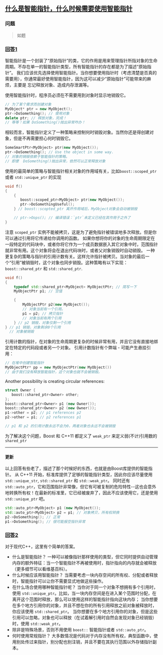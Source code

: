 ## [什么是智能指针，什么时候需要使用智能指针](https://stackoverflow.com/questions/106508/what-is-a-smart-pointer-and-when-should-i-use-one)
### 问题

> 如题

### [回答1](https://stackoverflow.com/a/106614)

智能指针是一个封装了“原始指针”的类，它的作用是用来管理指针所指对象的生命周期。不存在单一的智能指针类型，所有智能指针的存在都是为了描述“原始指针”。
我们应该优先选择使用智能指针。当你想要使用指针时（考虑清楚是否真的需要用），你通常最好使用智能指针，因为这可以减少“原始指针”可能带来的麻烦，主要是
忘记释放对象、造成内存泄漏等。

使用智能指针时，程序员必须在不需要用到对象时显示地销毁它。
```c++
// 为了某个需求而创建对象
MyObject* ptr = new MyObject(); 
ptr->DoSomething(); // 使用对象
delete ptr; // 释放对象，完成！
// 等等！如果 DoSomething()抛出异常咋办！
```
相较而言，智能指针定义了一种策略来控制何时销毁对象。当然你还是得创建对象，但是不再需要担心何时销毁它。
```c++
SomeSmartPtr<MyObject> ptr(new MyObject());
ptr->DoSomething(); // Use the object in some way.
// 对象的销毁依赖于智能指针的策略。
// 即便  DoSomething()抛出异常，依然可以正常释放对象
```
使用的最简单的策略与智能指针相关对象的作用域有关，比如`boost::scoped_ptr` 或者 `std::unique_ptr` 的实现
```c++
void f()
{
    {
       boost::scoped_ptr<MyObject> ptr(new MyObject());
       ptr->DoSomethingUseful();
    } // boost::scopted_ptr 离开作用域后，MyObject对象会自动被销毁

    // ptr->Oops(); // 编译错误：`ptr`未定义已经在其作用于之外了
}
```
注意 `scoped_ptr` 实例不能被拷贝，这是为了避免指针被错误地多次释放。但是你可以通过引用将它传递给你调用的函数。
如果你想将你的对象的生命周期限定在一段特定的代码块中，或者你将它作为一个成员数据嵌入其它对象中时，范围指针就非常有用。这个对象将会在退出代码块时，或者父对象销毁时自动销毁。
一种更复杂的策略与指针的引用计数有关。这样允许指针被拷贝。当对象的最后一个“引用”被销毁时，这个对象也同步销毁。这种策略有以下实现：`boost::shared_ptr` 和 `std::shared_ptr`.
```c++
void f()
{
    typedef std::shared_ptr<MyObject> MyObjectPtr; // 简写一下
    MyObjectPtr p1; // 空值

    {
        MyObjectPtr p2(new MyObject());
        // 对象当前有一个引用。
        p1 = p2; // 拷贝指针
        // 对象当前有两个引用
    } // p2 销毁，对象仅剩一个引用
} // p1 销毁，对象剩余0个引用 
  // 对象被销毁
```
引用计数的指针，在对象的生命周期更复杂的时候非常有用，并且它没有直接地绑定在特定的代码段或者另一个对象。
引用计数指针有个弊端 - 可能产生悬挂引用：
```c++
// 在堆中创建智能指针
MyObjectPtr* pp = new MyObjectPtr(new MyObject())
// 由于我们没有释放智能指针，这个对象也就不会被销毁。
```
Another possibility is creating circular references:
```c++
struct Owner {
   boost::shared_ptr<Owner> other;
};
boost::shared_ptr<Owner> p1 (new Owner());
boost::shared_ptr<Owner> p2 (new Owner());
p1->other = p2; // p1 references p2
p2->other = p1; // p2 references p1

// p1 和 p2 的引用计数永远不会为0，两者对象也永远不会被销毁
```
为了解决这个问题，Boost 和 C++11 都定义了 `weak_ptr` 来定义弱(不计)引用数的 `shared_ptr`

----
#### 更新
以上回答有些老了，描述了那个时候好的东西，也就是由Boost库提供的智能指针。 从 C++11 开始，标准库提供了足够的智能指针类型，因此你应该尽量使用 `std::unique_str`, `std::shared_ptr` 和 `std::weak_ptr`。
同时还有 `std::auto_ptr`，它和范围指针非常像，但它有可被复制的危险特性--这也会意外地转换所有权！在最新的标准里，它已经被废弃了，因此不应该使用它，还是使用 `std::unique_ptr` 吧。
```c++
std::auto_ptr<MyObject> p1 (new MyObject());
std::auto_ptr<MyObject> p2 = p1; // 对象拷贝，所有权转换
p2->DoSomething(); // 正常 
p1->DoSomething(); // 很可能报空指针异常
```

### [回答2](https://stackoverflow.com/a/30143936)
对于现代C++，这里有个简单的答案。
- 什么是智能指针？
一种可以被像指针那样使用的类型，但它同时提供自动管理内存的额外特征：当一个智能指针不再被使用时，指针指向的内存就会被释放（更多细节可以看维基百科）。
- 什么时候应该用智能指针？
当需要考虑一块内存空间的所有权、分配或者释放时，智能指针可以让你不需要显式地做这些操作。
- 在什么场合使用哪种智能指针呢？
当你对于同一个对象不想拥有多个引用时，使用 `std::unique_ptr`。比如，当一块内存空间是在进入某个范围时分配，在离开这个范围时释放，那么可以使用这样的智能指针指向这块内存；
当你想要在多个地方引用你的对象，并且不想在你的所有引用释放之前对象被释放时，你应该使用 `std::shared_ptr`。
当你想要在多个地方引用你的对象，但是这些引用可以忽略，对象也可以释放（在试着解引用时自然会发现对象已经销毁）时，使用 `std::weak_ptr`。
- 除非是特殊场景，否则不用使用 `boost::` 智能指针或者 `std::auto_ptr`。
- 何时使用常规指针？
大多数情况是代码对于内存没有所有权，典型函数中，使用别处传过来指针，别分配也别注销，并且不要在其执行范围以外存储指针副本。
